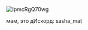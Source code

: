 ![IpmcRgQ70wg](https://github.com/sasha-mat/sasha-mat/assets/157419344/c0bbd9da-eeb3-4922-88c6-d2af5e05a88a)

мам, это дИскорд: sasha_mat

<!---
sasha-mat/sasha-mat is a ✨ special ✨ repository because its `README.md` (this file) appears on your GitHub profile.
You can click the Preview link to take a look at your changes.
--->
